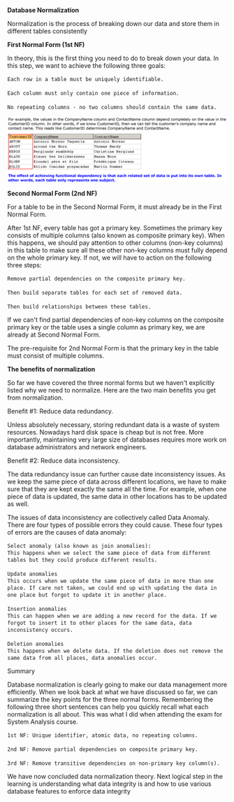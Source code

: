 **Database Normalization**

Normalization is the process of breaking down our data and store them in different tables consistently

**First Normal Form (1st NF)**

In theory, this is the first thing you need to do to break down your data. In this step, we want to achieve the following three goals:

    Each row in a table must be uniquely identifiable.

    Each column must only contain one piece of information.

    No repeating columns - no two columns should contain the same data.

![](../images/func_dependency.png)

**Second Normal Form (2nd NF)**

For a table to be in the Second Normal Form, it must already be in the First Normal Form.

After 1st NF, every table has got a primary key. Sometimes the primary key consists of multiple columns (also known as composite primary key). When this happens, we should pay attention to other columns (non-key columns) in this table to make sure all these other non-key columns must fully depend on the whole primary key. If not, we will have to action on the following three steps:

    Remove partial dependencies on the composite primary key.

    Then build separate tables for each set of removed data.

    Then build relationships between these tables.

If we can't find partial dependencies of non-key columns on the composite primary key or the table uses a single column as primary key, we are already at Second Normal Form.

The pre-requisite for 2nd Normal Form is that the primary key in the table must consist of multiple columns.

**The benefits of normalization**

So far we have covered the three normal forms but we haven't explicitly listed why we need to normalize. Here are the two main benefits you get from normalization.

Benefit #1: Reduce data redundancy.

Unless absolutely necessary, storing redundant data is a waste of system resources. Nowadays hard disk space is cheap but is not free. More importantly, maintaining very large size of databases requires more work on database administrators and network engineers.

Benefit #2: Reduce data inconsistency.

The data redundancy issue can further cause date inconsistency issues. As we keep the same piece of data across different locations, we have to make sure that they are kept exactly the same all the time. For example, when one piece of data is updated, the same data in other locations has to be updated as well.

The issues of data inconsistency are collectively called Data Anomaly. There are four types of possible errors they could cause. These four types of errors are the causes of data anomaly:

    Select anomaly (also known as join anomalies):
    This happens when we select the same piece of data from different tables but they could produce different results.

    Update anomalies
    This occurs when we update the same piece of data in more than one place. If care not taken, we could end up with updating the data in one place but forgot to update it in another place.

    Insertion anomalies
    This can happen when we are adding a new record for the data. If we forgot to insert it to other places for the same data, data inconsistency occurs.

    Deletion anomalies
    This happens when we delete data. If the deletion does not remove the same data from all places, data anomalies occur.

Summary

Database normalization is clearly going to make our data management more efficiently. When we look back at what we have discussed so far, we can summarize the key points for the three normal forms. Remembering the following three short sentences can help you quickly recall what each normalization is all about. This was what I did when attending the exam for System Analysis course.

    1st NF: Unique identifier, atomic data, no repeating columns.

    2nd NF: Remove partial dependencies on composite primary key.

    3rd NF: Remove transitive dependencies on non-primary key column(s).

We have now concluded data normalization theory. Next logical step in the learning is understanding what data integrity is and how to use various database features to enforce data integrity
